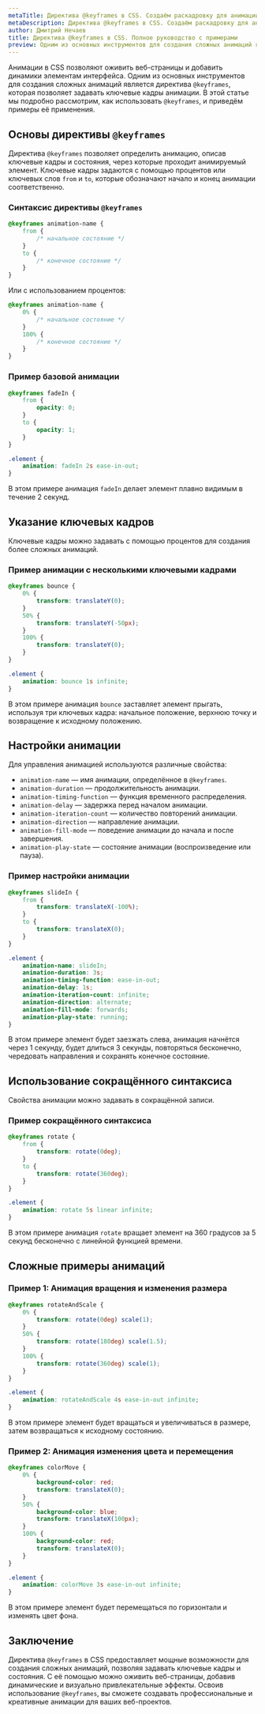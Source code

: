 ```yaml
---
metaTitle: Директива @keyframes в CSS. Создаём раскадровку для анимации
metaDescription: Директива @keyframes в CSS. Создаём раскадровку для анимации
author: Дмитрий Нечаев
title: Директива @keyframes в CSS. Полное руководство с примерами
preview: Одним из основных инструментов для создания сложных анимаций является директива @keyframes, которая позволяет задавать ключевые кадры анимации.
---
```


Анимации в CSS позволяют оживить веб-страницы и добавить динамики элементам интерфейса. Одним из основных инструментов для создания сложных анимаций является директива `@keyframes`, которая позволяет задавать ключевые кадры анимации. В этой статье мы подробно рассмотрим, как использовать `@keyframes`, и приведём примеры её применения.

## Основы директивы `@keyframes`

Директива `@keyframes` позволяет определить анимацию, описав ключевые кадры и состояния, через которые проходит анимируемый элемент. Ключевые кадры задаются с помощью процентов или ключевых слов `from` и `to`, которые обозначают начало и конец анимации соответственно.

### Синтаксис директивы `@keyframes`

```css
@keyframes animation-name {
    from {
        /* начальное состояние */
    }
    to {
        /* конечное состояние */
    }
}

```

Или с использованием процентов:

```css
@keyframes animation-name {
    0% {
        /* начальное состояние */
    }
    100% {
        /* конечное состояние */
    }
}

```

### Пример базовой анимации

```css
@keyframes fadeIn {
    from {
        opacity: 0;
    }
    to {
        opacity: 1;
    }
}

.element {
    animation: fadeIn 2s ease-in-out;
}

```

В этом примере анимация `fadeIn` делает элемент плавно видимым в течение 2 секунд.

## Указание ключевых кадров

Ключевые кадры можно задавать с помощью процентов для создания более сложных анимаций.

### Пример анимации с несколькими ключевыми кадрами

```css
@keyframes bounce {
    0% {
        transform: translateY(0);
    }
    50% {
        transform: translateY(-50px);
    }
    100% {
        transform: translateY(0);
    }
}

.element {
    animation: bounce 1s infinite;
}

```

В этом примере анимация `bounce` заставляет элемент прыгать, используя три ключевых кадра: начальное положение, верхнюю точку и возвращение к исходному положению.

## Настройки анимации

Для управления анимацией используются различные свойства:

- `animation-name` — имя анимации, определённое в `@keyframes`.
- `animation-duration` — продолжительность анимации.
- `animation-timing-function` — функция временного распределения.
- `animation-delay` — задержка перед началом анимации.
- `animation-iteration-count` — количество повторений анимации.
- `animation-direction` — направление анимации.
- `animation-fill-mode` — поведение анимации до начала и после завершения.
- `animation-play-state` — состояние анимации (воспроизведение или пауза).

### Пример настройки анимации

```css
@keyframes slideIn {
    from {
        transform: translateX(-100%);
    }
    to {
        transform: translateX(0);
    }
}

.element {
    animation-name: slideIn;
    animation-duration: 3s;
    animation-timing-function: ease-in-out;
    animation-delay: 1s;
    animation-iteration-count: infinite;
    animation-direction: alternate;
    animation-fill-mode: forwards;
    animation-play-state: running;
}

```

В этом примере элемент будет заезжать слева, анимация начнётся через 1 секунду, будет длиться 3 секунды, повторяться бесконечно, чередовать направления и сохранять конечное состояние.

## Использование сокращённого синтаксиса

Свойства анимации можно задавать в сокращённой записи.

### Пример сокращённого синтаксиса

```css
@keyframes rotate {
    from {
        transform: rotate(0deg);
    }
    to {
        transform: rotate(360deg);
    }
}

.element {
    animation: rotate 5s linear infinite;
}

```

В этом примере анимация `rotate` вращает элемент на 360 градусов за 5 секунд бесконечно с линейной функцией времени.

## Сложные примеры анимаций

### Пример 1: Анимация вращения и изменения размера

```css
@keyframes rotateAndScale {
    0% {
        transform: rotate(0deg) scale(1);
    }
    50% {
        transform: rotate(180deg) scale(1.5);
    }
    100% {
        transform: rotate(360deg) scale(1);
    }
}

.element {
    animation: rotateAndScale 4s ease-in-out infinite;
}

```

В этом примере элемент будет вращаться и увеличиваться в размере, затем возвращаться к исходному состоянию.

### Пример 2: Анимация изменения цвета и перемещения

```css
@keyframes colorMove {
    0% {
        background-color: red;
        transform: translateX(0);
    }
    50% {
        background-color: blue;
        transform: translateX(100px);
    }
    100% {
        background-color: red;
        transform: translateX(0);
    }
}

.element {
    animation: colorMove 3s ease-in-out infinite;
}

```

В этом примере элемент будет перемещаться по горизонтали и изменять цвет фона.

## Заключение

Директива `@keyframes` в CSS предоставляет мощные возможности для создания сложных анимаций, позволяя задавать ключевые кадры и состояния. С её помощью можно оживить веб-страницы, добавив динамические и визуально привлекательные эффекты. Освоив использование `@keyframes`, вы сможете создавать профессиональные и креативные анимации для ваших веб-проектов.